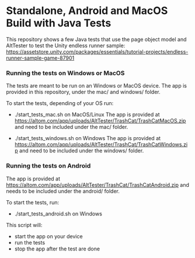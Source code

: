 # Standalone, Android and MacOS Build with Java Tests

This repository shows a few Java tests that use the page object model and AltTester to test the Unity endless runner sample:
https://assetstore.unity.com/packages/essentials/tutorial-projects/endless-runner-sample-game-87901

### Running the tests on Windows or MacOS
The tests are meant to be run on an Windows or MacOS device. The app is provided in this repository, under the mac/  and windows/ folder.

To start the tests, depending of your OS run:

- ./start_tests_mac.sh on MacOS/Linux
    The app is provided at https://altom.com/app/uploads/AltTester/TrashCat/TrashCatMacOS.zip and need to be included under the mac/ folder.

- ./start_tests_windows.sh on Windows
    The app is provided at https://altom.com/app/uploads/AltTester/TrashCat/TrashCatWindows.zip and need to be included under the windows/ folder.

### Running the tests on Android
The app is provided at https://altom.com/app/uploads/AltTester/TrashCat/TrashCatAndroid.zip and needs to be included under the android/ folder.

To start the tests, run:
- ./start_tests_android.sh on Windows

This script will:

- start the app on your device
- run the tests
- stop the app after the test are done
